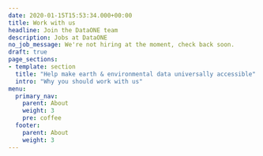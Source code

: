 ```yaml
---
date: 2020-01-15T15:53:34.000+00:00
title: Work with us
headline: Join the DataONE team
description: Jobs at DataONE
no_job_message: We're not hiring at the moment, check back soon.
draft: true
page_sections:
- template: section
  title: "Help make earth & environmental data universally accessible"
  intro: "Why you should work with us"
menu:
  primary_nav:
    parent: About
    weight: 3
    pre: coffee
  footer:
    parent: About
    weight: 3
---
```

